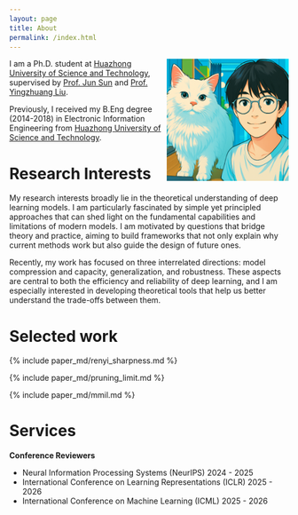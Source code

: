 ```yaml
---
layout: page
title: About
permalink: /index.html
---
```


<img style="float:right; padding-left:10px" src="images/selfandcat.jpg" width="220" height="220">

I am a Ph.D. student at [Huazhong University of Science and Technology](https://english.hust.edu.cn/), supervised by [Prof. Jun Sun](https://hust.teacher.360eol.com/teacherBasic/preview?teacherType=&teacherId=15979) and [Prof. Yingzhuang Liu](https://hust.teacher.360eol.com/teacherBasic/preview?teacherType=&teacherId=15939). 

Previously, I received my B.Eng degree (2014-2018) in Electronic Information Engineering from [Huazhong University of Science and Technology](https://english.hust.edu.cn/).

# Research Interests

My research interests broadly lie in the theoretical understanding of deep learning models. I am particularly fascinated by simple yet principled approaches that can shed light on the fundamental capabilities and limitations of modern models. I am motivated by questions that bridge theory and practice, aiming to build frameworks that not only explain why current methods work but also guide the design of future ones.

Recently, my work has focused on three interrelated directions: model compression and capacity, generalization, and robustness. These aspects are central to both the efficiency and reliability of deep learning, and I am especially interested in developing theoretical tools that help us better understand the trade-offs between them.

<!-- News -->

# Selected work

{% include paper_md/renyi_sharpness.md %}

{% include paper_md/pruning_limit.md %}

{% include paper_md/mmil.md %}

# Services
**Conference Reviewers**
- Neural Information Processing Systems (NeurIPS) 2024 - 2025
- International Conference on Learning Representations (ICLR) 2025 - 2026
- International Conference on Machine Learning (ICML) 2025 - 2026
